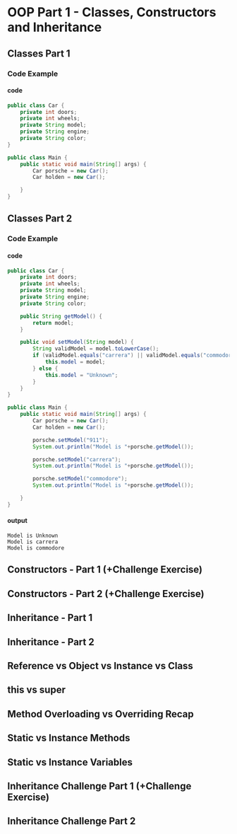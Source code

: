 # OOP Part 1 - Classes, Constructors and Inheritance

## Classes Part 1

### Code Example

#### code

```java
public class Car {
    private int doors;
    private int wheels;
    private String model;
    private String engine;
    private String color;
}

public class Main {
    public static void main(String[] args) {
        Car porsche = new Car();
        Car holden = new Car();

    }
}

```

## Classes Part 2

### Code Example

#### code

```java
public class Car {
    private int doors;
    private int wheels;
    private String model;
    private String engine;
    private String color;

    public String getModel() {
        return model;
    }

    public void setModel(String model) {
        String validModel = model.toLowerCase();
        if (validModel.equals("carrera") || validModel.equals("commodore")) {
            this.model = model;
        } else {
            this.model = "Unknown";
        }
    }
}

public class Main {
    public static void main(String[] args) {
        Car porsche = new Car();
        Car holden = new Car();

        porsche.setModel("911");
        System.out.println("Model is "+porsche.getModel());

        porsche.setModel("carrera");
        System.out.println("Model is "+porsche.getModel());

        porsche.setModel("commodore");
        System.out.println("Model is "+porsche.getModel());

    }
}

```

#### output

```shell
Model is Unknown
Model is carrera
Model is commodore
```

## Constructors - Part 1 (+Challenge Exercise)

## Constructors - Part 2 (+Challenge Exercise)

## Inheritance - Part 1

## Inheritance - Part 2

## Reference vs Object vs Instance vs Class

## this vs super

## Method Overloading vs Overriding Recap

## Static vs Instance Methods

## Static vs Instance Variables

## Inheritance Challenge Part 1 (+Challenge Exercise)

## Inheritance Challenge Part 2
